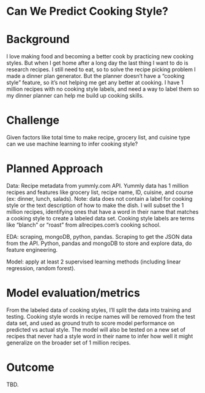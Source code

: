 # Can We Predict Cooking Style?

# Background
I love making food and becoming a better cook by practicing new cooking styles. But when I get home after a long day the last thing I want to do is research recipes. I still need to eat, so to solve the recipe picking problem I made a dinner plan generator. But the planner doesn’t have a “cooking style” feature, so it’s not helping me get any better at cooking. I have 1 million recipes with no cooking style labels, and need a way to label them so my dinner planner can help me build up cooking skills.

# Challenge
Given factors like total time to make recipe, grocery list, and cuisine type can we use machine learning to infer cooking style?

# Planned Approach
Data: Recipe metadata from yummly.com API. Yummly data has 1 million recipes and features like grocery list, recipe name, ID, cuisine, and course (ex: dinner, lunch, salads). Note: data does not contain a label for cooking style or the text description of how to make the dish. I will subset the 1 million recipes, identifying ones that have a word in their name that matches a cooking style to create a labeled data set. Cooking style labels are terms like “blanch” or “roast” from allrecipes.com’s cooking school.

EDA: scraping, mongoDB, python, pandas.
Scraping to get the JSON data from the API.
Python, pandas and mongoDB to store and explore data, do feature engineering.

Model: apply at least 2 supervised learning methods (including linear regression, random forest).

# Model evaluation/metrics
From the labeled data of cooking styles, I’ll split the data into training and testing. Cooking style words in recipe names will be removed from the test data set, and used as ground truth to score model performance on predicted vs actual style. The model will also be tested on a new set of recipes that never had a style word in their name to infer how well it might generalize on the broader set of 1 million recipes.

# Outcome
TBD.
